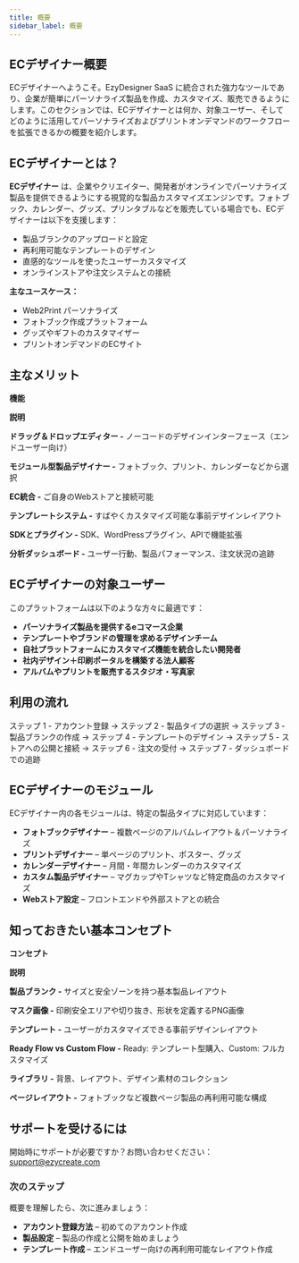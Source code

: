 ```yaml
---
title: 概要
sidebar_label: 概要
---
```

## **ECデザイナー概要**

ECデザイナーへようこそ。EzyDesigner SaaS に統合された強力なツールであり、企業が簡単にパーソナライズ製品を作成、カスタマイズ、販売できるようにします。このセクションでは、ECデザイナーとは何か、対象ユーザー、そしてどのように活用してパーソナライズおよびプリントオンデマンドのワークフローを拡張できるかの概要を紹介します。

## **ECデザイナーとは？**

**ECデザイナー** は、企業やクリエイター、開発者がオンラインでパーソナライズ製品を提供できるようにする視覚的な製品カスタマイズエンジンです。フォトブック、カレンダー、グッズ、プリンタブルなどを販売している場合でも、ECデザイナーは以下を支援します：

* 製品ブランクのアップロードと設定
* 再利用可能なテンプレートのデザイン
* 直感的なツールを使ったユーザーカスタマイズ
* オンラインストアや注文システムとの接続

**主なユースケース：**

* Web2Print パーソナライズ
* フォトブック作成プラットフォーム
* グッズやギフトのカスタマイザー
* プリントオンデマンドのECサイト

## **主なメリット**

**機能**

**説明**

**ドラッグ＆ドロップエディター -** ノーコードのデザインインターフェース（エンドユーザー向け）

**モジュール型製品デザイナー -** フォトブック、プリント、カレンダーなどから選択

**EC統合 -** ご自身のWebストアと接続可能

**テンプレートシステム -** すばやくカスタマイズ可能な事前デザインレイアウト

**SDKとプラグイン -** SDK、WordPressプラグイン、APIで機能拡張

**分析ダッシュボード -** ユーザー行動、製品パフォーマンス、注文状況の追跡

## **ECデザイナーの対象ユーザー**

このプラットフォームは以下のような方々に最適です：

* **パーソナライズ製品を提供するeコマース企業**
* **テンプレートやブランドの管理を求めるデザインチーム**
* **自社プラットフォームにカスタマイズ機能を統合したい開発者**
* **社内デザイン＋印刷ポータルを構築する法人顧客**
* **アルバムやプリントを販売するスタジオ・写真家**

## **利用の流れ**

ステップ 1 - アカウント登録 → ステップ 2 - 製品タイプの選択 → ステップ 3 - 製品ブランクの作成 → ステップ 4 - テンプレートのデザイン → ステップ 5 - ストアへの公開と接続 → ステップ 6 - 注文の受付 → ステップ 7 - ダッシュボードでの追跡

## **ECデザイナーのモジュール**

ECデザイナー内の各モジュールは、特定の製品タイプに対応しています：

* **フォトブックデザイナー** – 複数ページのアルバムレイアウト＆パーソナライズ
* **プリントデザイナー** – 単ページのプリント、ポスター、グッズ
* **カレンダーデザイナー** – 月間・年間カレンダーのカスタマイズ
* **カスタム製品デザイナー** – マグカップやTシャツなど特定商品のカスタマイズ
* **Webストア設定** – フロントエンドや外部ストアとの統合

## **知っておきたい基本コンセプト**

**コンセプト**

**説明**

**製品ブランク -** サイズと安全ゾーンを持つ基本製品レイアウト

**マスク画像 -** 印刷安全エリアや切り抜き、形状を定義するPNG画像

**テンプレート -** ユーザーがカスタマイズできる事前デザインレイアウト

**Ready Flow vs Custom Flow -** Ready: テンプレート型購入、Custom: フルカスタマイズ

**ライブラリ -** 背景、レイアウト、デザイン素材のコレクション

**ページレイアウト -** フォトブックなど複数ページ製品の再利用可能な構成

## **サポートを受けるには**

開始時にサポートが必要ですか？お問い合わせください：support@ezycreate.com

### **次のステップ**

概要を理解したら、次に進みましょう：

* **アカウント登録方法** – 初めてのアカウント作成
* **製品設定** – 製品の作成と公開を始めましょう
* **テンプレート作成** – エンドユーザー向けの再利用可能なレイアウト作成
